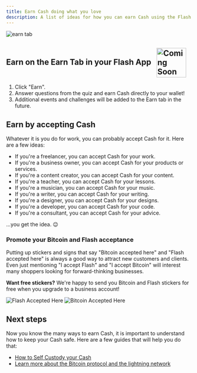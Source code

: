 ```yaml
---
title: Earn Cash doing what you love
description: A list of ideas for how you can earn Cash using the Flash app.
---
```


![earn tab](/images/earn-tab-bar.webp)
## Earn on the Earn Tab in your Flash App <img src="https://png.pngtree.com/png-clipart/20221211/ourmid/pngtree-coming-soon-banner-png-image_6519489.png" alt="Coming Soon" style="height: 80px; display: inline-block; vertical-align: middle; margin-left: 10px;">

1. Click "Earn".
1. Answer questions from the quiz and earn Cash directly to your wallet!
1. Additional events and challenges will be added to the Earn tab in the future.

## Earn by accepting Cash

Whatever it is you do for work, you can probably accept Cash for it. Here are a few ideas:

-   If you're a freelancer, you can accept Cash for your work.
-   If you're a business owner, you can accept Cash for your products or services.
-   If you're a content creator, you can accept Cash for your content.
-   If you're a teacher, you can accept Cash for your lessons.
-   If you're a musician, you can accept Cash for your music.
-   If you're a writer, you can accept Cash for your writing.
-   If you're a designer, you can accept Cash for your designs.
-   If you're a developer, you can accept Cash for your code.
-   If you're a consultant, you can accept Cash for your advice.

...you get the idea. 😉

### Promote your Bitcoin and Flash acceptance

Putting up stickers and signs that say "Bitcoin accepted here" and "Flash accepted here" is always a good way to attract new customers and clients. Even just mentioning "I accept Flash" and "I accept Bitcoin" will interest many shoppers looking for forward-thinking businesses.

**Want free stickers?** We're happy to send you Bitcoin and Flash stickers for free when you upgrade to a business account!

![Flash Accepted Here](/images/badges/png/Flash-Accepted-Here.png)
![Bitcoin Accepted Here](/images/badges/png/Bitcoin-Accepted-Here.png)

## Next steps

Now you know the many ways to earn Cash, it is important to understand how to keep your Cash safe. Here are a few guides that will help you do that:

-   [How to Self Custody your Cash](/en/guides/sweep-to-self-custody)
-   [Learn more about the Bitcoin protocol and the lightning network](/en/the-protocol)